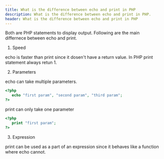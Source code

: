 ```yaml
---
title: What is the difference between echo and print in PHP
description: What is the difference between echo and print in PHP.
header: What is the difference between echo and print in PHP
---
```

Both are PHP statements to display output. Following are the main
differnece between echo and print.

1. Speed

echo is faster than print since it dosen't have a return value. In PHP print statement always retun 1.

2. Parameters

echo can take multiple parameters.


```php
<?php 
   echo "first param", "second param", "third param";
?>
```

print can only take one parameter


```php
<?php 
   print "first param";
?>
```

3. Expression

print can be used as a part of an expression since it behaves like a function where echo cannot.
